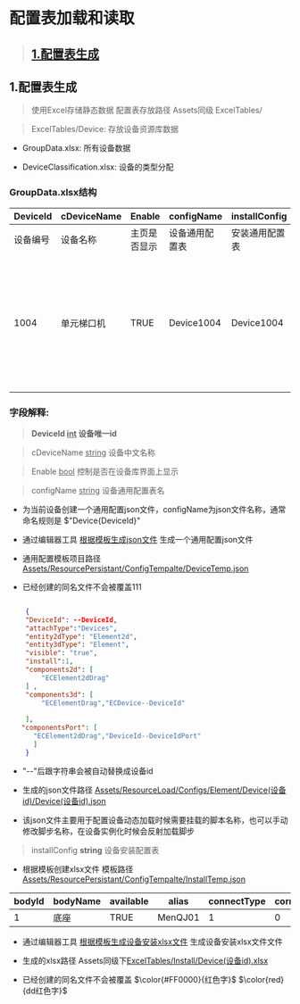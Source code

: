# 配置表加载和读取

> ## [1.配置表生成](#配置表加载和读取)


## 1.配置表生成
> 使用Excel存储静态数据  配置表存放路径 Assets同级 ExcelTables/

> ExcelTables/Device:  存放设备资源库数据

  - GroupData.xlsx:  所有设备数据
  
  - DeviceClassification.xlsx: 设备的类型分配


### GroupData.xlsx结构

| DeviceId  | cDeviceName | Enable |configName |installConfig |logicConfig |portConfig |icon |legend |model |SystemType |cSystemName |ItemOneType |cItemOneName |ItemTwoType |cItemTwoName |describe |param |
| --- | --- | --- |--- |--- |--- |--- |--- |--- |--- |--- |--- |--- |--- |--- |--- |--- |--- |
| 设备编号  | 设备名称  | 主页是否显示  |设备通用配置表  |安装通用配置表  |设备逻辑配置表  |设备端口配置表  |设备图标名  |设备图例名  |设备模型名  |系统配置名  |系统名  |子类型配置名  |子类型名  |二级类型  |二级名  |设备描述  |设备参数  |
| 1004  | 单元梯口机  | TRUE  |Device1004  |Device1004  |Device1004  |Device1004  |Device1004  |Legend1004  |Device1004  |1  |安全技术防范系统  |3  |可视对讲系统  |2  |控制设备  | 可视室内机对讲系统的终端设备，具有可视对讲、安防监控、信息接受和查阅等功能 |传输方式：TCP/IP 输入电源：12-24V DC 工作温度：-10℃-55℃ 安装方式：壁挂式  |

### 字段解释:
> **DeviceId <u>int</u> 设备唯一id**

> cDeviceName <u>string</u>  设备中文名称

> Enable <u>bool</u>  控制是否在设备库界面上显示

> configName <u>string</u> 设备通用配置表名

  - 为当前设备创建一个通用配置json文件，configName为json文件名称，通常命名规则是 $"Device{DeviceId}"  
  
  - 通过编辑器工具 [根据模板生成json文件](https://kamisaer.github.io/helloword/Tool/#根据模板生成json文件) 生成一个通用配置json文件
  
  - 通用配置模板项目路径 <u>Assets/ResourcePersistant/ConfigTempalte/DeviceTemp.json</u>
  
  - 已经创建的同名文件不会被覆盖111
  
```json

    {
    "DeviceId": --DeviceId,
    "attachType":"Devices",
    "entity2dType": "Element2d",
    "entity3dType": "Element",
    "visible": "true",
    "install":1,
    "components2d": [
	    "ECElement2dDrag"
    ] ,
    "components3d": [
        "ECElementDrag","ECDevice--DeviceId"
 
    ],
   "componentsPort": [
      "ECElement2dDrag","DeviceId--DeviceIdPort"
      ]
    }

```

  -  "--"后跟字符串会被自动替换成设备id
  
  -  生成的json文件路径 <u>Assets/ResourceLoad/Configs/Element/Device(设备id)/Device(设备id).json</u>
  
  -  该json文件主要用于配置设备动态加载时候需要挂载的脚本名称，也可以手动修改脚步名称，在设备实例化时候会反射加载脚步


> installConfig **string** 设备安装配置表

  - 根据模板创建xlsx文件 模板路径<u> Assets/ResourcePersistant/ConfigTempalte/InstallTemp.json</u>

| bodyId  | bodyName | available |alias | connectType |correstConnect |
| ---  | --- | --- |--- | --- |--- |
| 1  | 底座 | TRUE | MenQJ01 | 1 | 0 |

  - 通过编辑器工具 [根据模板生成设备安装xlsx文件](https://kamisaer.github.io/helloword/Tool/#根据模板生成设备安装xlsx文件) 生成设备安装xlsx文件文件
  
  -  生成的xlsx路径 Assets同级下<u>ExcelTables/Install/Device(设备id).xlsx</u>
  
  -  已经创建的同名文件不会被覆盖  $\color{#FF0000}{红色字}$  $\color{red}{dd红色字}$